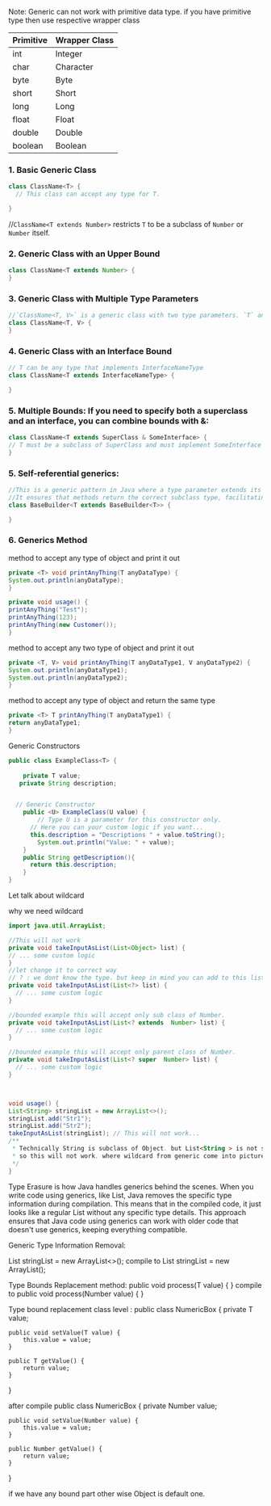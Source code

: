 Note: Generic can not work with primitive data type.
if you have primitive type then use respective wrapper class

| Primitive | Wrapper Class |
|-----------|---------------|
| int       | Integer       |
| char      | Character     |
| byte      | Byte          | 
| short     | Short         |
| long      | Long          |
| float     | Float         |
| double    | Double        |
| boolean   | Boolean       |

### 1. **Basic Generic Class**

```java
class ClassName<T> {
  // This class can accept any type for T.

}
```

//`ClassName<T extends Number>` restricts `T` to be a subclass of `Number` or `Number` itself.

### 2. **Generic Class with an Upper Bound**

```java
class ClassName<T extends Number> {
}
```

### 3. **Generic Class with Multiple Type Parameters**

```java
//`ClassName<T, V>` is a generic class with two type parameters. `T` and `V` can be different types or Same,
class ClassName<T, V> {
}
```

### 4. **Generic Class with an Interface Bound**

```java
// T can be any type that implements InterfaceNameType
class ClassName<T extends InterfaceNameType> {

}
```

### 5. **Multiple Bounds**: If you need to specify both a superclass and an interface, you can combine bounds with &:

  ```java
  class ClassName<T extends SuperClass & SomeInterface> {
  // T must be a subclass of SuperClass and must implement SomeInterface
}
  ```

### 5. **Self-referential generics**:

  ```java
//This is a generic pattern in Java where a type parameter extends its own class, allowing for fluent method chaining and type safety. 
//It ensures that methods return the correct subclass type, facilitating more readable and maintainable code.
class BaseBuilder<T extends BaseBuilder<T>> {

}
  ```

### 6. **Generics Method**

method to accept any type of object and print it out

  ```java
  private <T> void printAnyThing(T anyDataType) {
  System.out.println(anyDataType);
}

private void usage() {
  printAnyThing("Test");
  printAnyThing(123);
  printAnyThing(new Customer());
}

```

method to accept any two type of object and print it out

  ```java
  private <T, V> void printAnyThing(T anyDataType1, V anyDataType2) {
  System.out.println(anyDataType1);
  System.out.println(anyDataType2);
}

```
method to accept any type of object and return the same type
  ```java
  private <T> T printAnyThing(T anyDataType1) {
  return anyDataType1;
}
```

Generic Constructors

```java
public class ExampleClass<T> {
    
    private T value;
   private String description;


  // Generic Constructor
    public <U> ExampleClass(U value) {
        // Type U is a parameter for this constructor only. 
      // Here you can your custom logic if you want...
      this.description = "Descriptions " + value.toString();
        System.out.println("Value: " + value);
    }
    public String getDescription(){
      return this.description;
    }
}

```

Let talk about wildcard

why we need wildcard

  ```java
  import java.util.ArrayList;

//This will not work
private void takeInputAsList(List<Object> list) {
  // ... some custom logic
}
//let change it to correct way
// ? : we dont know the type. but keep in mind you can add to this list.
  private void takeInputAsList(List<?> list) {
    // ... some custom logic
  }
  
  //bounded example this will accept only sub class of Number.
  private void takeInputAsList(List<? extends  Number> list) {
    // ... some custom logic
  }

  //bounded example this will accept only parent class of Number.
  private void takeInputAsList(List<? super  Number> list) {
    // ... some custom logic
  }



  void usage() {
  List<String> stringList = new ArrayList<>();
  stringList.add("Str1");
  stringList.add("Str2");
  takeInputAsList(stringList); // This will not work... 
  /**
   * Technically String is subclass of Object. but List<String > is not subclass List<Object>
   * so this will not work. where wildcard from generic come into picture.
   */
}

```

Type Erasure is how Java handles generics behind the scenes. 
When you write code using generics, like List<String>, Java removes the specific type information during compilation. 
This means that in the compiled code, it just looks like a regular List without any specific type details. 
This approach ensures that Java code using generics can work with older code that doesn't use generics, keeping everything compatible.


Generic Type Information Removal:

List<String> stringList = new ArrayList<>();
compile to
List stringList = new ArrayList();

Type Bounds Replacement method:
public <T extends Number> void process(T value) {
}
compile to
public void process(Number value) {
}

Type bound replacement class level :
public class NumericBox<T extends Number> {
private T value;

    public void setValue(T value) {
        this.value = value;
    }

    public T getValue() {
        return value;
    }
}

after compile
public class NumericBox {
private Number value;

    public void setValue(Number value) {
        this.value = value;
    }

    public Number getValue() {
        return value;
    }
}

if we have any bound part other wise Object is default one.